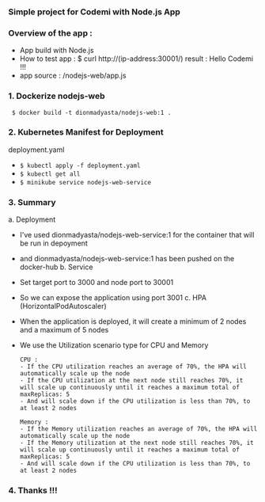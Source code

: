 ### Simple project for Codemi with Node.js App

### Overview of the app :

- App build with Node.js
- How to test app :
  $ curl http://(ip-address:30001/) 
     result : Hello Codemi !!!
- app source :
  /nodejs-web/app.js

### 1. Dockerize nodejs-web
 
  ``` $ docker build -t dionmadyasta/nodejs-web:1 .```

### 2. Kubernetes Manifest for Deployment

  deployment.yaml
 
 -  ```$ kubectl apply -f deployment.yaml ```
 -  ```$ kubectl get all ```
 -  ```$ minikube service nodejs-web-service ``` 
  
### 3. Summary

a.  Deployment
- I've used dionmadyasta/nodejs-web-service:1 for the container that will be run in depoyment
- and dionmadyasta/nodejs-web-service:1 has been pushed on the docker-hub
b.  Service
- Set target port to 3000 and node port to 30001
- So we can expose the application using port 3001
c.  HPA (HorizontalPodAutoscaler)
- When the application is deployed, it will create a minimum of 2 nodes and a maximum of 5 nodes
- We use the Utilization scenario type for CPU and Memory

      CPU : 
      - If the CPU utilization reaches an average of 70%, the HPA will automatically scale up the node
      - If the CPU utilization at the next node still reaches 70%, it will scale up continuously until it reaches a maximum total of maxReplicas: 5
      - And will scale down if the CPU utilization is less than 70%, to at least 2 nodes

      Memory :
      - If the Memory utilization reaches an average of 70%, the HPA will automatically scale up the node
      - If the Memory utilization at the next node still reaches 70%, it will scale up continuously until it reaches a maximum total of maxReplicas: 5
      - And will scale down if the CPU utilization is less than 70%, to at least 2 nodes



### 4. Thanks !!!
